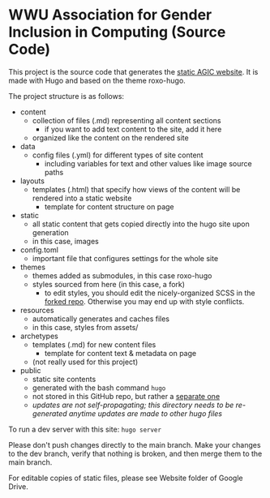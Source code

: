 # WWU Association for Gender Inclusion in Computing (Source Code)

This project is the source code that generates the [static AGIC website](https://github.com/kmxtaylor/wwuagic). It is made with Hugo and based on the theme roxo-hugo.

The project structure is as follows:

- content
  - collection of files (.md) representing all content sections
    - if you want to add text content to the site, add it here
  - organized like the content on the rendered site
- data
  - config files (.yml) for different types of site content
    - including variables for text and other values like image source paths
- layouts
  - templates (.html) that specify how views of the content will be rendered into a static website
    - template for content structure on page
- static
  - all static content that gets copied directly into the hugo site upon generation
  - in this case, images
- config.toml
  - important file that configures settings for the whole site
- themes
  - themes added as submodules, in this case roxo-hugo
  - styles sourced from here (in this case, a fork)
    - to edit styles, you should edit the nicely-organized SCSS in the [forked repo](https://github.com/kmxtaylor/roxo-hugo). Otherwise you may end up with style conflicts.
- resources
  - automatically generates and caches files
  - in this case, styles from assets/
- archetypes
  - templates (.md) for new content files
    - template for content text & metadata on page
  - (not really used for this project)
- public
  - static site contents
  - generated with the bash command `hugo`
  - not stored in this GitHub repo, but rather a [separate one](https://github.com/kmxtaylor/wwuagic)
  - *updates are not self-propagating; this directory needs to be re-generated anytime updates are made to other hugo files*

To run a dev server with this site: `hugo server`

Please don't push changes directly to the main branch. Make your changes to the dev branch, verify that nothing is broken, and then merge them to the main branch.

For editable copies of static files, please see Website folder of Google Drive.
